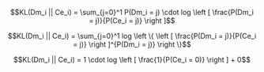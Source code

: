 $$KL(Dm_i || Ce_i) = \sum_{j=0}^1 P(Dm_i = j) \cdot log \left [ \frac{P(Dm_i = j)}{P(Ce_i = j)} \right ]$$

$$KL(Dm_i || Ce_i) = \sum_{j=0}^1 log \left \{ \left [ \frac{P(Dm_i = j)}{P(Ce_i = j)} \right ]^{P(Dm_i = j)} \right \}$$

$$KL(Dm_i || Ce_i) = 1 \cdot log \left [ \frac{1}{P(Ce_i = 0)} \right ] + 0$$